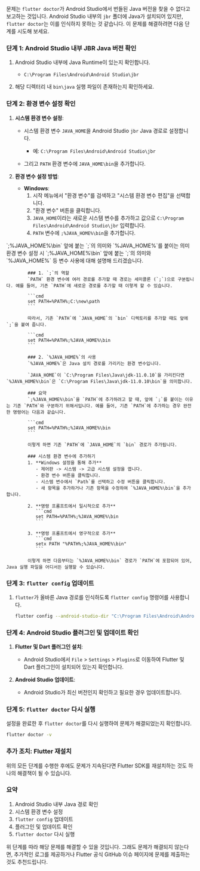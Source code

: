문제는 `flutter doctor`가 Android Studio에서 번들된 Java 버전을 찾을 수 없다고 보고하는 것입니다. Android Studio 내부의 `jbr` 폴더에 Java가 설치되어 있지만, `flutter doctor`는 이를 인식하지 못하는 것 같습니다. 이 문제를 해결하려면 다음 단계를 시도해 보세요.

### 단계 1: Android Studio 내부 JBR Java 버전 확인
1. Android Studio 내부에 Java Runtime이 있는지 확인합니다.
   - `C:\Program Files\Android\Android Studio\jbr`

2. 해당 디렉터리 내 `bin\java` 실행 파일이 존재하는지 확인하세요.

### 단계 2: 환경 변수 설정 확인
1. **시스템 환경 변수 설정**:
   - 시스템 환경 변수 `JAVA_HOME`을 Android Studio `jbr` Java 경로로 설정합니다.
     - 예: `C:\Program Files\Android\Android Studio\jbr`

   - 그리고 `PATH` 환경 변수에 `JAVA_HOME\bin`을 추가합니다.

2. **환경 변수 설정 방법**:
   - **Windows**:
     1. 시작 메뉴에서 "환경 변수"를 검색하고 "시스템 환경 변수 편집"을 선택합니다.
     2. "환경 변수" 버튼을 클릭합니다.
     3. `JAVA_HOME`이라는 새로운 시스템 변수를 추가하고 값으로 `C:\Program Files\Android\Android Studio\jbr` 입력합니다.
     4. `PATH` 변수에 `;%JAVA_HOME%\bin`을 추가합니다.
<detail>
           <summary>`;%JAVA_HOME%\bin` 앞에 붙는 `;`의 의미와 `%JAVA_HOME%`를 붙이는 의미</summary>
            환경 변수 설정 시 `;%JAVA_HOME%\bin` 앞에 붙는 `;`의 의미와 `%JAVA_HOME%` 등 변수 사용에 대해 설명해 드리겠습니다.

            ### 1. `;`의 역할
            `PATH` 환경 변수에 여러 경로를 추가할 때 경로는 세미콜론 (`;`)으로 구분됩니다. 예를 들어, 기존 `PATH`에 새로운 경로를 추가할 때 이렇게 할 수 있습니다.
            
            ```cmd
            set PATH=%PATH%;C:\new\path
            ```
            
            따라서, 기존 `PATH`에 `JAVA_HOME`의 `bin` 디렉토리를 추가할 때도 앞에 `;`을 붙여 줍니다.
            
            ```cmd
            set PATH=%PATH%;%JAVA_HOME%\bin
            ```
            
            ### 2. `%JAVA_HOME%`의 사용
            `%JAVA_HOME%`은 Java 설치 경로를 가리키는 환경 변수입니다. 
            
            `JAVA_HOME`이 `C:\Program Files\Java\jdk-11.0.10`을 가리킨다면 `%JAVA_HOME%\bin`은 `C:\Program Files\Java\jdk-11.0.10\bin`을 의미합니다.
            
            ### 요약
            `;%JAVA_HOME%\bin`을 `PATH`에 추가하려고 할 때, 앞에 `;`를 붙이는 이유는 기존 `PATH`와 구분하기 위해서입니다. 예를 들어, 기존 `PATH`에 추가하는 경우 완전한 명령어는 다음과 같습니다.
            
            ```cmd
            set PATH=%PATH%;%JAVA_HOME%\bin
            ```
            
            이렇게 하면 기존 `PATH`에 `JAVA_HOME`의 `bin` 경로가 추가됩니다.
            
            ### 시스템 환경 변수에 추가하기
            1. **Windows 설정을 통해 추가**
               - 제어판 -> 시스템 -> 고급 시스템 설정을 엽니다.
               - 환경 변수 버튼을 클릭합니다.
               - 시스템 변수에서 `Path`를 선택하고 수정 버튼을 클릭합니다.
               - 새 항목을 추가하거나 기존 항목을 수정하여 `%JAVA_HOME%\bin`을 추가합니다.
            
            2. **명령 프롬프트에서 일시적으로 추가**
               ```cmd
               set PATH=%PATH%;%JAVA_HOME%\bin
               ```
            
            3. **명령 프롬프트에서 영구적으로 추가**
               ```cmd
               setx PATH "%PATH%;%JAVA_HOME%\bin"
               ```
            
            이렇게 하면 다음부터는 `%JAVA_HOME%\bin` 경로가 `PATH`에 포함되어 있어, Java 실행 파일을 어디서든 실행할 수 있습니다.
</detail>

### 단계 3: `flutter config` 업데이트
1. `flutter`가 올바른 Java 경로를 인식하도록 `flutter config` 명령어를 사용합니다.

   ```bash
   flutter config --android-studio-dir "C:\Program Files\Android\Android Studio"
   ```

### 단계 4: Android Studio 플러그인 및 업데이트 확인
1. **Flutter 및 Dart 플러그인 설치**:
   - Android Studio에서 `File` > `Settings` > `Plugins`로 이동하여 Flutter 및 Dart 플러그인이 설치되어 있는지 확인합니다.

2. **Android Studio 업데이트**:
   - Android Studio가 최신 버전인지 확인하고 필요한 경우 업데이트합니다.

### 단계 5: `flutter doctor` 다시 실행
설정을 완료한 후 `flutter doctor`를 다시 실행하여 문제가 해결되었는지 확인합니다.

```bash
flutter doctor -v
```

### 추가 조치: Flutter 재설치
위의 모든 단계를 수행한 후에도 문제가 지속된다면 Flutter SDK를 재설치하는 것도 하나의 해결책이 될 수 있습니다.

### 요약
1. Android Studio 내부 Java 경로 확인
2. 시스템 환경 변수 설정
3. `flutter config` 업데이트
4. 플러그인 및 업데이트 확인
5. `flutter doctor` 다시 실행

위 단계를 따라 해당 문제를 해결할 수 있을 것입니다. 그래도 문제가 해결되지 않는다면, 추가적인 로그를 제공하거나 Flutter 공식 GitHub 이슈 페이지에 문제를 제출하는 것도 추천드립니다.
